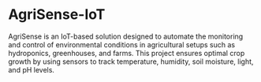 # AgriSense-IoT
 AgriSense is an IoT-based solution designed to automate the monitoring and control of environmental conditions in agricultural setups such as hydroponics, greenhouses, and farms. This project ensures optimal crop growth by using sensors to track temperature, humidity, soil moisture, light, and pH levels.
